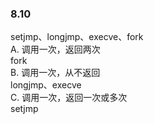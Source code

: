 ### 8.10
setjmp、longjmp、execve、fork  
A. 调用一次，返回两次  
fork  
B. 调用一次，从不返回  
longjmp、execve    
C. 调用一次，返回一次或多次  
setjmp
